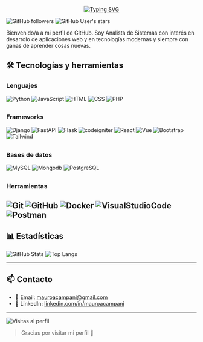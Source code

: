 <p align="center">
<a href="https://git.io/typing-svg"><img src="https://readme-typing-svg.demolab.com?font=Verdana&weight=800&pause=1000&size=33&color=61DAFB&width=370&height=100&lines=Hola+%2C+Soy+Mauro+%F0%9F%91%8B" alt="Typing SVG" /></a>
</p>
<p align="left"> 

 </p>

![GitHub followers](https://img.shields.io/github/followers/mauroacampani?label=Seguidores&style=social)
![GitHub User's stars](https://img.shields.io/github/stars/mauroacampani?style=social)

Bienvenido/a a mi perfil de GitHub. Soy Analista de Sistemas con interés en desarrolo de aplicaciones web y en tecnologías modernas y siempre con ganas de aprender cosas nuevas.

## 🛠️ Tecnologías y herramientas

<h3>Lenguajes</h3>

![Python](https://img.shields.io/badge/-Python-3776AB?style=flat&logo=python&logoColor=white)
![JavaScript](https://img.shields.io/badge/-JavaScript-F7DF1E?style=flat&logo=javascript&logoColor=black)
![HTML](https://img.shields.io/badge/-HTML5-E34F26?style=flat&logo=html5&logoColor=white)
![CSS](https://img.shields.io/badge/-CSS3-1572B6?style=flat&logo=css3)
![PHP](https://img.shields.io/badge/-PHP-777BB4?style=flat&logo=php)

## <h3>Frameworks</h3>

![Django](https://img.shields.io/badge/-Django-092E20?style=flat&logo=django)
![FastAPI](https://img.shields.io/badge/-FastAPI-009688?style=flat&logo=fastapi&logoColor=white)
![Flask](https://img.shields.io/badge/-Flask-cccaca?style=flat&logo=flask&logoColor=black)
![codeigniter](https://img.shields.io/badge/-Codeigniter-EF4223?style=flat&logo=codeigniter&logoColor=black)
![React](https://img.shields.io/badge/-React-61DAFB?style=flat&logo=react&logoColor=white)
![Vue](https://img.shields.io/badge/-Vue-42b883?style=flat&logo=Vue.js&logoColor=white)
![Bootstrap](https://img.shields.io/badge/-Bootstrap-7952B3?style=flat&logo=Bootstrap&logoColor=white)
![Tailwind](https://img.shields.io/badge/-Tailwind-06B6D4?style=flat&logo=Tailwindcss&logoColor=white)

## <h3>Bases de datos</h3>

![MySQL](https://img.shields.io/badge/MySQL-4479A1?style=flat&logo=mysql&logoColor=white)
![Mongodb](https://img.shields.io/badge/-MongoDB-47A248?style=flat&logo=mongodb&logoColor=white)
![PostgreSQL](https://img.shields.io/badge/-PostgreSQL-4169E1?style=flat&logo=PostgreSQL&logoColor=black)

 ## <h3>Herramientas</h3>

![Git](https://img.shields.io/badge/Git-F05032?style=flat&logo=git&logoColor=white)
![GitHub](https://img.shields.io/badge/-GitHub-181717?style=flat&logo=github&logoColor=white)
![Docker](https://img.shields.io/badge/-Docker-2496ED?style=flat&logo=docker&logoColor=black)
![VisualStudioCode](https://img.shields.io/badge/-VS%20Code-4daafc?style=flat&logo=VisualStudioCode&logoColor=black)
![Postman](https://img.shields.io/badge/-Postman-FF6C37?style=flat&logo=postman&logoColor=black)
---

## 📊 Estadísticas

![GitHub Stats](https://github-readme-stats.vercel.app/api?username=mauroacampani&show_icons=true&theme=radical)
![Top Langs](https://github-readme-stats.vercel.app/api/top-langs/?username=mauroacampani&layout=compact&theme=radical)

---

## 📫 Contacto

- 📧 Email: mauroacampani@gmail.com  
- 💼 LinkedIn: [linkedin.com/in/mauroacampani](https://linkedin.com/in/mauroacampani)  

---

![Visitas al perfil](https://komarev.com/ghpvc/?username=mauroacampani&style=flat&color=blue)

> Gracias por visitar mi perfil 🚀
